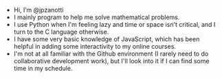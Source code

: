 - Hi, I’m @jpzanotti
- I mainly program to help me solve mathematical problems.
- I use Python when I'm feeling lazy and time or space isn't critical, and I turn to the C language otherwise.
- I have some very basic knowledge of JavaScript, which has been helpful in adding some interactivity to my online courses.
- I'm not at all familiar with the Github environment (I rarely need to do collaborative development work), but I'll look into it if I can find some time in my schedule.


